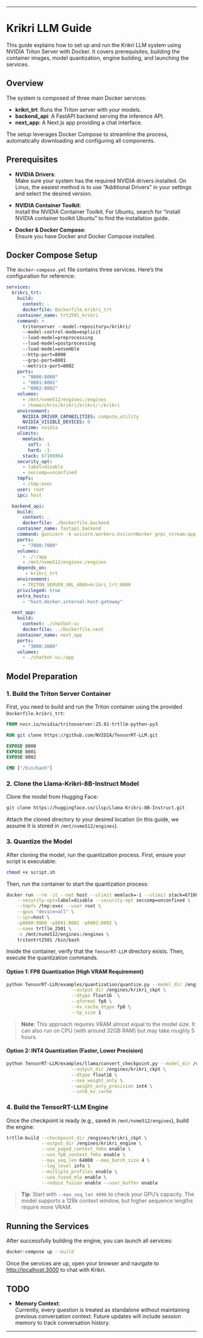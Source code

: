 
---

# Krikri LLM Guide

This guide explains how to set up and run the Krikri LLM system using NVIDIA Triton Server with Docker. It covers prerequisites, building the container images, model quantization, engine building, and launching the services.

## Overview

The system is composed of three main Docker services:

- **krikri_trt**: Runs the Triton server with your models.
- **backend_api**: A FastAPI backend serving the inference API.
- **next_app**: A Next.js app providing a chat interface.

The setup leverages Docker Compose to streamline the process, automatically downloading and configuring all components.

## Prerequisites

- **NVIDIA Drivers**:  
  Make sure your system has the required NVIDIA drivers installed. On Linux, the easiest method is to use “Additional Drivers” in your settings and select the desired version.
  
- **NVIDIA Container Toolkit**:  
  Install the NVIDIA Container Toolkit. For Ubuntu, search for “install NVIDIA container toolkit Ubuntu” to find the installation guide.

- **Docker & Docker Compose**:  
  Ensure you have Docker and Docker Compose installed.

## Docker Compose Setup

The `docker-compose.yml` file contains three services. Here’s the configuration for reference:

```yaml
services:
  krikri_trt:
    build:
      context: .
      dockerfile: Dockerfile.krikri_trt  
    container_name: trt2501_krikri
    command: >
      tritonserver --model-repository=/krikri/ 
      --model-control-mode=explicit 
      --load-model=preprocessing 
      --load-model=postprocessing 
      --load-model=ensemble 
      --http-port=8000 
      --grpc-port=8001
      --metrics-port=8002
    ports:
      - "8000:8000"
      - "8001:8001"
      - "8002:8002"
    volumes:
      - /mnt/nvme512/engines:/engines
      - /home/chris/krikri/krikri/:/krikri
    environment:
      NVIDIA_DRIVER_CAPABILITIES: compute,utility
      NVIDIA_VISIBLE_DEVICES: 0
    runtime: nvidia
    ulimits:
      memlock:
        soft: -1
        hard: -1
      stack: 67108864
    security_opt:
      - label=disable
      - seccomp=unconfined
    tmpfs:
      - /tmp:exec
    user: root
    ipc: host

  backend_api:
    build:
      context: .
      dockerfile: ./Dockerfile.backend
    container_name: fastapi_backend
    command: gunicorn -k uvicorn.workers.UvicornWorker grpc_stream:app --bind 0.0.0.0:7000 --workers 4
    ports:
      - "7000:7000"
    volumes:
      - ./:/app
      - /mnt/nvme512/engines:/engines
    depends_on:
       - krikri_trt
    environment:
      - TRITON_SERVER_URL_4060=krikri_trt:8000
    privileged: true
    extra_hosts:
      - "host.docker.internal:host-gateway"

  next_app:
    build:
      context: ./chatbot-ui
      dockerfile: ../Dockerfile.next
    container_name: next_app
    ports:
      - "3000:3000"
    volumes:
      - ./chatbot-ui:/app
```

## Model Preparation

### 1. Build the Triton Server Container

First, you need to build and run the Triton container using the provided `Dockerfile.krikri_trt`:

```dockerfile
FROM nvcr.io/nvidia/tritonserver:25.01-trtllm-python-py3

RUN git clone https://github.com/NVIDIA/TensorRT-LLM.git

EXPOSE 8000
EXPOSE 8001
EXPOSE 8002

CMD ["/bin/bash"]
```

### 2. Clone the Llama-Krikri-8B-Instruct Model

Clone the model from Hugging Face:

```bash
git clone https://huggingface.co/ilsp/Llama-Krikri-8B-Instruct.git
```

Attach the cloned directory to your desired location (in this guide, we assume it is stored in `/mnt/nvme512/engines`).

### 3. Quantize the Model

After cloning the model, run the quantization process. First, ensure your script is executable:

```bash
chmod +x script.sh
```

Then, run the container to start the quantization process:

```bash
docker run --rm -it --net host --ulimit memlock=-1 --ulimit stack=67108864 \
    --security-opt=label=disable --security-opt seccomp=unconfined \
    --tmpfs /tmp:exec --user root \
    --gpus "device=all" \
    --ipc=host \
    -p8000:8000 -p8001:8001 -p8002:8002 \
    --name trtllm_2501 \
    -v /mnt/nvme512/engines:/engines \
    tritontrt2501 /bin/bash
```

Inside the container, verify that the `TensorRT-LLM` directory exists. Then, execute the quantization commands.

#### Option 1: FP8 Quantization (High VRAM Requirement)
```bash
python TensorRT-LLM/examples/quantization/quantize.py --model_dir /engines/Llama-Krikri-8B-Instruct   \
                        --output_dir /engines/krikri_ckpt \
                        --dtype float16  \
                        --qformat fp8 \
                        --kv_cache_dtype fp8 \
                        --tp_size 1
```
> **Note**: This approach requires VRAM almost equal to the model size. It can also run on CPU (with around 32GB RAM) but may take roughly 5 hours.

#### Option 2: INT4 Quantization (Faster, Lower Precision)
```bash
python TensorRT-LLM/examples/llama/convert_checkpoint.py --model_dir /engines/Llama-Krikri-8B-Instruct  \
                        --output_dir /engines/krikri_ckpt \
                        --dtype float16 \
                        --use_weight_only \
                        --weight_only_precision int4 \
                        --int8_kv_cache 
```

### 4. Build the TensorRT-LLM Engine

Once the checkpoint is ready (e.g., saved in `/mnt/nvme512/engines`), build the engine:

```bash
trtllm-build --checkpoint_dir /engines/krikri_ckpt \
             --output_dir /engines/krikri_engine \
             --use_paged_context_fmha enable \
             --use_fp8_context_fmha enable \
             --max_seq_len 64000 --max_batch_size 4 \
             --log_level info \
             --multiple_profiles enable \
             --use_fused_mlp enable \
             --reduce_fusion enable --user_buffer enable 
```
> **Tip**: Start with `--max_seq_len 4096` to check your GPU’s capacity. The model supports a 128k context window, but higher sequence lengths require more VRAM.

## Running the Services

After successfully building the engine, you can launch all services:

```bash
docker-compose up --build
```

Once the services are up, open your browser and navigate to [http://localhost:3000](http://localhost:3000) to chat with Krikri.

## TODO

- **Memory Context**:  
  Currently, every question is treated as standalone without maintaining previous conversation context. Future updates will include session memory to track conversation history.

---

